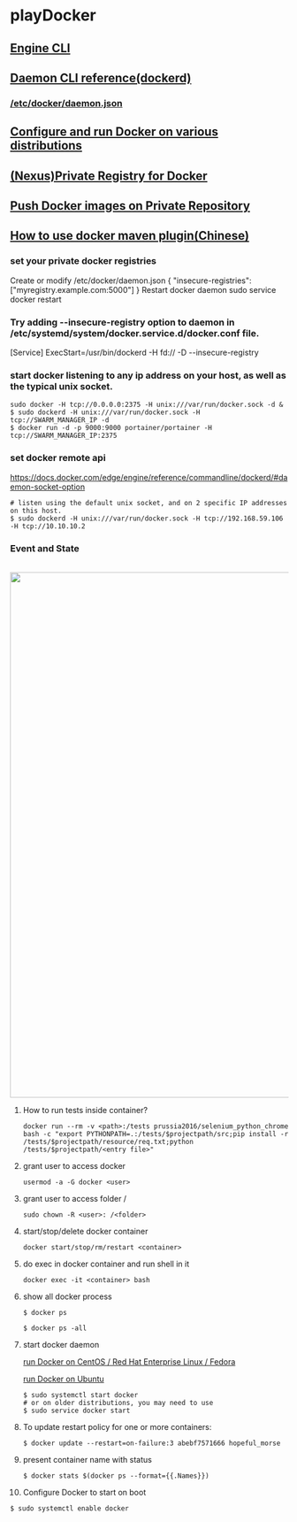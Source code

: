 # playDocker 
## [Engine CLI](https://docs.docker.com/engine/reference/commandline/docker/)
## [Daemon CLI reference(dockerd)](https://docs.docker.com/engine/reference/commandline/dockerd/)
### [/etc/docker/daemon.json](https://docs.docker.com/engine/reference/commandline/dockerd//#daemon-configuration-file)
## [Configure and run Docker on various distributions](https://docs.docker.com/engine/admin/#configuring-docker)
## [(Nexus)Private Registry for Docker](https://books.sonatype.com/nexus-book/3.0/reference/docker.html)
## [Push Docker images on Private Repository](https://books.sonatype.com/nexus-book/3.0/reference/docker.html#docker-push)
## [How to use docker maven plugin(Chinese)](https://www.zybuluo.com/babydragon/note/352069)
### set your private docker registries
Create or modify /etc/docker/daemon.json
{ "insecure-registries":["myregistry.example.com:5000"] }
Restart docker daemon
sudo service docker restart
### Try adding --insecure-registry option to daemon in /etc/systemd/system/docker.service.d/docker.conf file.
[Service]
ExecStart=/usr/bin/dockerd -H fd:// -D --insecure-registry

### start docker listening to any ip address on your host, as well as the typical unix socket.
```
sudo docker -H tcp://0.0.0.0:2375 -H unix:///var/run/docker.sock -d &
$ sudo dockerd -H unix:///var/run/docker.sock -H tcp://SWARM_MANAGER_IP -d
$ docker run -d -p 9000:9000 portainer/portainer -H tcp://SWARM_MANAGER_IP:2375
```

### set docker remote api
  https://docs.docker.com/edge/engine/reference/commandline/dockerd/#daemon-socket-option
```
# listen using the default unix socket, and on 2 specific IP addresses on this host.
$ sudo dockerd -H unix:///var/run/docker.sock -H tcp://192.168.59.106 -H tcp://10.10.10.2
```
### Event and State
<p align="center">
  <img src="./event_state.png" width="950"/>
</p>

1. How to run tests inside container?

   ```
   docker run --rm -v <path>:/tests prussia2016/selenium_python_chrome bash -c "export PYTHONPATH=.:/tests/$projectpath/src;pip install -r /tests/$projectpath/resource/req.txt;python /tests/$projectpath/<entry file>"
   ```
2. grant user <user> to access docker

   ```
   usermod -a -G docker <user>
   ```
3. grant user <user> to access folder /<folder>

   ```
   sudo chown -R <user>: /<folder>
   ```
4. start/stop/delete docker container <container>

   ```
   docker start/stop/rm/restart <container>
   ```
5. do exec in docker container and run shell in it

   ```
   docker exec -it <container> bash
   ```
6. show all docker process

   ```
   $ docker ps
   
   $ docker ps -all
   ```
7. start docker daemon 

   [run Docker on CentOS / Red Hat Enterprise Linux / Fedora](https://docs.docker.com/engine/admin/#centos--red-hat-enterprise-linux--fedora)
   
   [run Docker on Ubuntu](https://docs.docker.com/engine/admin/#ubuntu)
   
   ```
   $ sudo systemctl start docker
   # or on older distributions, you may need to use
   $ sudo service docker start
   ```
8. To update restart policy for one or more containers:

   ```
   $ docker update --restart=on-failure:3 abebf7571666 hopeful_morse
   ```
9. present container name with status
   ```
   $ docker stats $(docker ps --format={{.Names}})
   ```
10. Configure Docker to start on boot
   ```
   $ sudo systemctl enable docker
   ```
 
